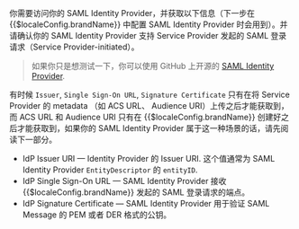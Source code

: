 <IntegrationDetailCard title="在 SAML 身份服务商中创建一个 SAML Identity Provider">

你需要访问你的 SAML Identity Provider，并获取以下信息（下一步在 {{$localeConfig.brandName}} 中配置 SAML Identity Provider 时会用到）。并请确认你的 SAML Identity Provider 支持 Service Provider 发起的 SAML 登录请求（Service Provider-initiated）。

> 如果你只是想测试一下，你可以使用 GitHub 上开源的 [SAML Identity Provider](https://github.com/mcguinness/saml-idp).

有时候 `Issuer`, `Single Sign-On URL`, `Signature Certificate` 只有在将 Service Provider 的 metadata （如 ACS URL、 Audience URI）上传之后才能获取到，而 ACS URL 和 Audience URI 只有在 {{$localeConfig.brandName}} 创建好之后才能获取到，如果你的 SAML Identity Provider 属于这一种场景的话，请先阅读下一部分。

- IdP Issuer URI — Identity Provider 的 Issuer URI. 这个值通常为 SAML Identity Provider `EntityDescriptor` 的 `entityID`.
- IdP Single Sign-On URL —  SAML Identity Provider 接收 {{$localeConfig.brandName}} 发起的 SAML 登录请求的端点。
- IdP Signature Certificate — SAML Identity Provider 用于验证 SAML Message 的 PEM 或者 DER 格式的公钥。

</IntegrationDetailCard>